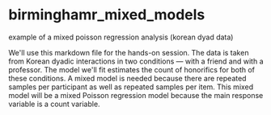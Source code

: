 # birminghamr_mixed_models
example of a mixed poisson regression analysis (korean dyad data)

We'll use this markdown file for the hands-on session. The data is taken from Korean dyadic interactions in two conditions — with a friend and with a professor. The model we'll fit estimates the count of honorifics for both of these conditions. A mixed model is needed because there are repeated samples per participant as well as repeated samples per item. This mixed model will be a mixed Poisson regression model because the main response variable is a count variable.
